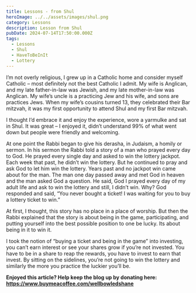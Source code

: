 ```yaml
---
title: Lessons - from Shul
heroImage: ../../assets/images/shul.png
category: Lessons
description: Lesson from Shul
pubDate: 2024-07-14T17:50:00.000Z
tags:
  - Lessons
  - Shul
  - HaveToBeInIt
  - Lottery
---
```

I’m not overly religious, I grew up in a Catholic home and consider myself Catholic – most definitely not the best Catholic I admit. My wife is Anglican, and my late father-in-law was Jewish, and my late mother-in-law was Anglican. My wife’s uncle is a practicing Jew and his wife, and sons are practices Jews. When my wife’s cousins turned 13, they celebrated their Bar mitzvah, it was my first opportunity to attend Shul and my first Bar mitzvah.

I thought I’d embrace it and enjoy the experience, wore a yarmulke and sat in Shul. It was great – I enjoyed it, didn’t understand 99% of what went down but people were friendly and welcoming. 

At one point the Rabbi began to give his derasha, in Judaism, a homily or sermon. In his sermon the Rabbi told a story of a man who prayed every day to God. He prayed every single day and asked to win the lottery jackpot. Each week that past, he didn’t win the lottery. But he continued to pray and ask God to let him win the lottery. Years past and no jackpot win came about for the man. The man one day passed away and met God in heaven and the man asked God a question. He said, God I prayed every day of my adult life and ask to win the lottery and still, I didn’t win. Why? God responded and said, “You never bought a ticket! I was waiting for you to buy a lottery ticket to win.” 

At first, I thought, this story has no place in a place of worship. But then the Rabbi explained that the story is about being in the game, participating, and putting yourself into the best possible position to one be lucky. Its about being in it to win it.

I took the notion of “buying a ticket and being in the game” into investing, you can’t earn interest or see your shares grow if you’re not invested. You have to be in a share to reap the rewards, you have to invest to earn that invest. By sitting on the sidelines, you’re not going to win the lottery and similarly the more you practice the luckier you’ll be.

**Enjoyed this article? Help keep the blog up by donating here: https://www.buymeacoffee.com/wellbowledshane**
